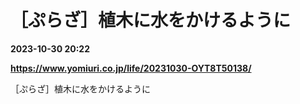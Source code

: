 # ［ぷらざ］植木に水をかけるように

**2023-10-30 20:22**

**https://www.yomiuri.co.jp/life/20231030-OYT8T50138/**

［ぷらざ］植木に水をかけるように